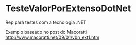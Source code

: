 # TesteValorPorExtensoDotNet
Rep para testes com a tecnologia .NET

Exemplo baseado no post do Macoratti http://www.macoratti.net/09/01/vbn_ext1.htm
